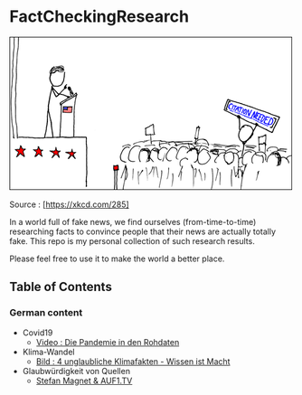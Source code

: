 # FactCheckingResearch
![link broken](pics/xkcd_wikipedian_protester.png)

Source : [https://xkcd.com/285]

In a world full of fake news, we find ourselves (from-time-to-time) researching facts to convince people that their news are actually totally fake. This repo is my personal collection of such research results.

Please feel free to use it to make the world a better place.

## Table of Contents
### German content

* Covid19
  * [Video : Die Pandemie in den Rohdaten](Covid19/video_die_pandemie_in_den_rohdaten/README.md)
* Klima-Wandel
  * [Bild : 4 unglaubliche Klimafakten - Wissen ist Macht](Klima-Wandel/bild_4_unglaubliche_Klimafakten_Wissen_Ist_Macht/README.md)
* Glaubwürdigkeit von Quellen
  * [Stefan Magnet & AUF1.TV](Glaubwürdigkeit_von_Quellen/Stefan_Magnet__AUF1.TV/README.md)
